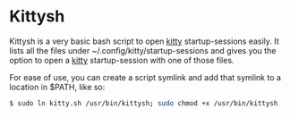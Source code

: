 # Kittysh

Kittysh is a very basic bash script to open [kitty](https://sw.kovidgoyal.net/kitty/) startup-sessions easily.
It lists all the files under ~/.config/kitty/startup-sessions and gives you the option to open a [kitty](https://sw.kovidgoyal.net/kitty/) startup-session with one of those files.

For ease of use, you can create a script symlink and add that symlink to a location in $PATH, like so:
```bash
$ sudo ln kitty.sh /usr/bin/kittysh; sudo chmod +x /usr/bin/kittysh
```
